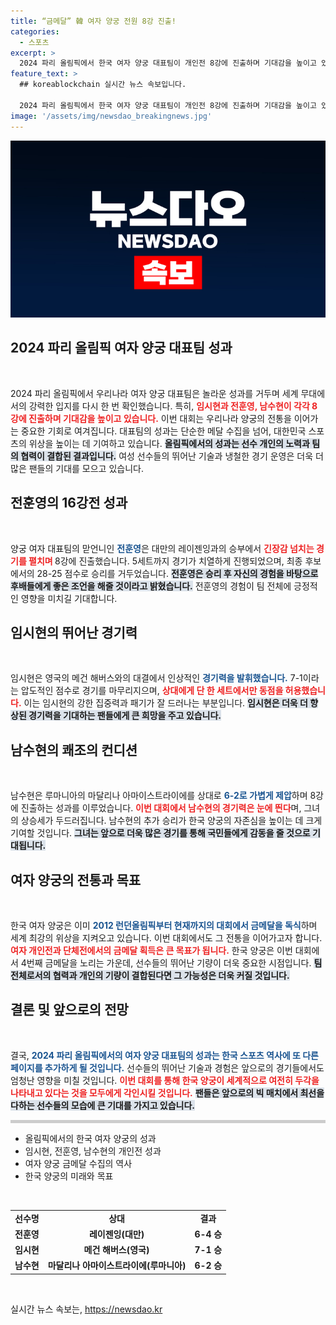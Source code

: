 ```yaml
---
title: “금메달” 韓 여자 양궁 전원 8강 진출!
categories:
  - 스포츠
excerpt: >
  2024 파리 올림픽에서 한국 여자 양궁 대표팀이 개인전 8강에 진출하며 기대감을 높이고 있다. 임시현, 전훈영, 남수현이 각각 승리를 거두고, 금메달 사냥에 나선다. 한국 양궁의 강세를 이어갈 수 있을지 주목된다!
feature_text: >
  ## koreablockchain 실시간 뉴스 속보입니다.

  2024 파리 올림픽에서 한국 여자 양궁 대표팀이 개인전 8강에 진출하며 기대감을 높이고 있다. 임시현, 전훈영, 남수현이 각각 승리를 거두고, 금메달 사냥에 나선다. 한국 양궁의 강세를 이어갈 수 있을지 주목된다!
image: '/assets/img/newsdao_breakingnews.jpg'
---
```


<p><img src="/assets/img/newsdao_breakingnews.jpg" alt="koreablockchain 속보" /></p>

<h2 data-ke-size="size26">2024 파리 올림픽 여자 양궁 대표팀 성과</h2>

<p data-ke-size="size16">&nbsp;</p>

<p data-ke-size="size16">2024 파리 올림픽에서 우리나라 여자 양궁 대표팀은 놀라운 성과를 거두며 세계 무대에서의 강력한 입지를 다시 한 번 확인했습니다. 특히, <b><span style="color: #ee2323;">임시현과 전훈영, 남수현이 각각 8강에 진출하며 기대감을 높이고 있습니다.</span></b> 이번 대회는 우리나라 양궁의 전통을 이어가는 중요한 기회로 여겨집니다. 대표팀의 성과는 단순한 메달 수집을 넘어, 대한민국 스포츠의 위상을 높이는 데 기여하고 있습니다. <b><span style="background-color: #21538527;">올림픽에서의 성과는 선수 개인의 노력과 팀의 협력이 결합된 결과입니다.</span></b> 여성 선수들의 뛰어난 기술과 냉철한 경기 운영은 더욱 더 많은 팬들의 기대를 모으고 있습니다.</p>

<h2 data-ke-size="size26">전훈영의 16강전 성과</h2>

<p data-ke-size="size16">&nbsp;</p>

<p data-ke-size="size16">양궁 여자 대표팀의 맏언니인 <b><span style="color: #1a5490;">전훈영</span></b>은 대만의 레이젠잉과의 승부에서 <b><span style="color: #ee2323;">긴장감 넘치는 경기를 펼치며 </span></b>8강에 진출했습니다. 5세트까지 경기가 치열하게 진행되었으며, 최종 후보에서의 28-25 점수로 승리를 거두었습니다. <b><span style="background-color: #21538527;">전훈영은 승리 후 자신의 경험을 바탕으로 후배들에게 좋은 조언을 해줄 것이라고 밝혔습니다.</span></b> 전훈영의 경험이 팀 전체에 긍정적인 영향을 미치길 기대합니다.</p>

<h2 data-ke-size="size26">임시현의 뛰어난 경기력</h2>

<p data-ke-size="size16">&nbsp;</p>

<p data-ke-size="size16">임시현은 영국의 메건 해버스와의 대결에서 인상적인 <b><span style="color: #1a5490;">경기력을 발휘했습니다.</span></b> 7-1이라는 압도적인 점수로 경기를 마무리지으며, <b><span style="color: #ee2323;">상대에게 단 한 세트에서만 동점을 허용했습니다.</span></b> 이는 임시현의 강한 집중력과 패기가 잘 드러나는 부분입니다. <b><span style="background-color: #21538527;">임시현은 더욱 더 향상된 경기력을 기대하는 팬들에게 큰 희망을 주고 있습니다.</span></b></p>

<h2 data-ke-size="size26">남수현의 쾌조의 컨디션</h2>

<p data-ke-size="size16">&nbsp;</p>

<p data-ke-size="size16">남수현은 루마니아의 마달리나 아마이스트라이에를 상대로 <b><span style="color: #1a5490;">6-2로 가볍게 제압</span></b>하며 8강에 진출하는 성과를 이루었습니다. <b><span style="color: #ee2323;">이번 대회에서 남수현의 경기력은 눈에 띈다</span></b>며, 그녀의 상승세가 두드러집니다. 남수현의 추가 승리가 한국 양궁의 자존심을 높이는 데 크게 기여할 것입니다. <b><span style="background-color: #21538527;">그녀는 앞으로 더욱 많은 경기를 통해 국민들에게 감동을 줄 것으로 기대됩니다.</span></b></p>

<h2 data-ke-size="size26">여자 양궁의 전통과 목표</h2>

<p data-ke-size="size16">&nbsp;</p>

<p data-ke-size="size16">한국 여자 양궁은 이미 <b><span style="color: #1a5490;">2012 런던올림픽부터 현재까지의 대회에서 금메달을 독식</span></b>하며 세계 최강의 위상을 지켜오고 있습니다. 이번 대회에서도 그 전통을 이어가고자 합니다. <b><span style="color: #ee2323;">여자 개인전과 단체전에서의 금메달 획득은 큰 목표가 됩니다.</span></b> 한국 양궁은 이번 대회에서 4번째 금메달을 노리는 가운데, 선수들의 뛰어난 기량이 더욱 중요한 시점입니다. <b><span style="background-color: #21538527;">팀 전체로서의 협력과 개인의 기량이 결합된다면 그 가능성은 더욱 커질 것입니다.</span></b></p>

<h2 data-ke-size="size26">결론 및 앞으로의 전망</h2>

<p data-ke-size="size16">&nbsp;</p>

<p data-ke-size="size16">결국, <b><span style="color: #1a5490;">2024 파리 올림픽에서의 여자 양궁 대표팀의 성과는 한국 스포츠 역사에 또 다른 페이지를 추가하게 될 것입니다.</span></b> 선수들의 뛰어난 기술과 경험은 앞으로의 경기들에서도 엄청난 영향을 미칠 것입니다. <b><span style="color: #ee2323;">이번 대회를 통해 한국 양궁이 세계적으로 여전히 두각을 나타내고 있다는 것을 모두에게 각인시킬 것입니다.</span></b> <b><span style="background-color: #21538527;">팬들은 앞으로의 빅 매치에서 최선을 다하는 선수들의 모습에 큰 기대를 가지고 있습니다.</span></b></p>

<hr style="height:5px; border:none; background-color:#ccc;"/> 

<ul>
    <li>올림픽에서의 한국 여자 양궁의 성과</li>
    <li>임시현, 전훈영, 남수현의 개인전 성과</li>
    <li>여자 양궁 금메달 수집의 역사</li>
    <li>한국 양궁의 미래와 목표</li>
</ul>

<p data-ke-size="size16">&nbsp;</p>

<table style="width: 100%;">
    <tr>
        <td style="text-align: center; height: 17px;"><b>선수명</b></td>
        <td style="text-align: center; height: 17px;"><b>상대</b></td>
        <td style="text-align: center; height: 17px;"><b>결과</b></td>
    </tr>
    <tr>
        <td style="text-align: center; height: 17px;"><b>전훈영</b></td>
        <td style="text-align: center; height: 17px;"><b>레이젠잉(대만)</b></td>
        <td style="text-align: center; height: 17px;"><b>6-4 승</b></td>
    </tr>
    <tr>
        <td style="text-align: center; height: 17px;"><b>임시현</b></td>
        <td style="text-align: center; height: 17px;"><b>메건 해버스(영국)</b></td>
        <td style="text-align: center; height: 17px;"><b>7-1 승</b></td>
    </tr>
    <tr>
        <td style="text-align: center; height: 17px;"><b>남수현</b></td>
        <td style="text-align: center; height: 17px;"><b>마달리나 아마이스트라이에(루마니아)</b></td>
        <td style="text-align: center; height: 17px;"><b>6-2 승</b></td>
    </tr>
</table>

<p data-ke-size="size16">&nbsp;</p>
실시간 뉴스 속보는, <a href="https://newsdao.kr" rel="dofollow">https://newsdao.kr</a>


